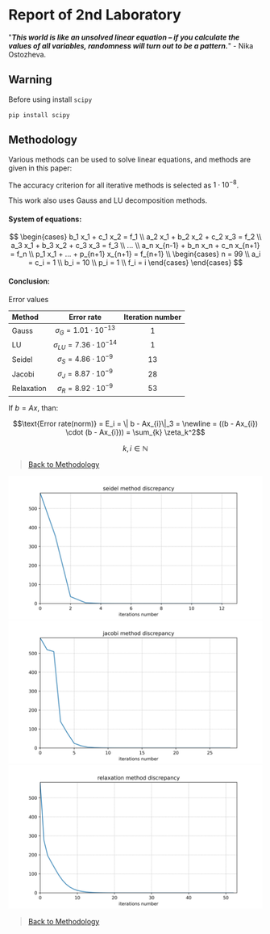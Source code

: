 # Report of 2nd Laboratory
"***This world is like an unsolved linear equation – if you calculate the values of all variables, randomness will turn out to be a pattern.***" - Nika Ostozheva.

## Warning
Before using install `scipy`
```
pip install scipy
```

## Methodology

Various methods can be used to solve linear equations, and methods are given in this paper:

The accuracy criterion for all iterative methods is selected as $1 \cdot 10^{-8}$.

This work also uses Gauss and LU decomposition methods.

#### System of equations:

$$
\begin{cases} 
b_1 x_1 + c_1 x_2 = f_1 \\
a_2 x_1 + b_2 x_2 + c_2 x_3 = f_2 \\
a_3 x_1 + b_3 x_2 + c_3 x_3 = f_3 \\
... \\
a_n x_{n-1} + b_n x_n + c_n x_{n+1} = f_n \\
p_1 x_1 + ... + p_{n+1} x_{n+1} = f_{n+1} \\
\begin{cases}
n = 99 \\
a_i = c_i = 1 \\
b_i = 10 \\
p_i = 1 \\
f_i = i
\end{cases}
\end{cases}
$$

#### Conclusion:
Error values

| Method     |             Error rate              | Iteration number |
| :--------- | :---------------------------------: | :--------------: |
| Gauss      | $\sigma_G    = 1.01 \cdot 10^{-13}$ |        1         |
| LU         | $\sigma_{LU} = 7.36 \cdot 10^{-14}$ |        1         |
| Seidel     | $\sigma_{S}  = 4.86 \cdot 10^{-9}$  |        13        |
| Jacobi     | $\sigma_{J}  = 8.87 \cdot 10^{-9}$  |        28        |
| Relaxation | $\sigma_{R}  = 8.92 \cdot 10^{-9}$  |        53        |

If $b = Ax$, than:

$$\text{Error rate(norm)}  = E_i = \| b - Ax_{i}\|_3 = \newline
= ((b - Ax_{i}) \cdot (b - Ax_{i})) = \sum_{k} \zeta_k^2$$

$$k, i \in \mathbb{N}$$

>[Back to Methodology](#methodology)

![](img/seidel.jpg)
![](img/jacobi.jpg)
![](img/relaxation.jpg)

>[Back to Methodology](#methodology)